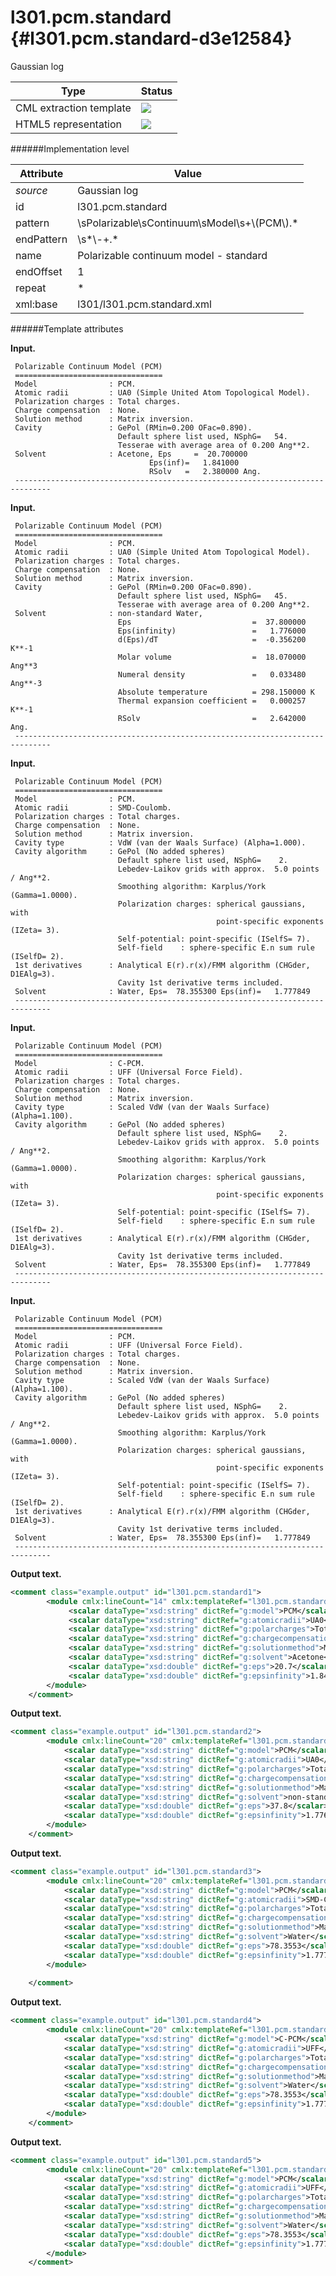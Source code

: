 # l301.pcm.standard {#l301.pcm.standard-d3e12584}

Gaussian log

| Type                                                                                                                                                | Status                                                                                                                                              |
|----|----|
| CML extraction template                                                                                                                             | ![](/imgs/Total.png)                                                                                                                                |
| HTML5 representation                                                                                                                                | ![](/imgs/Partial.png)                                                                                                                              |

######Implementation level

| Attribute                                                                                                                                           | Value                                                                                                                                               |
|----|----|
| *source*                                                                                                                                            | Gaussian log                                                                                                                                        |
| id                                                                                                                                                  | l301.pcm.standard                                                                                                                                   |
| pattern                                                                                                                                             | \\sPolarizable\\sContinuum\\sModel\\s+\\(PCM\\).\*                                                                                                  |
| endPattern                                                                                                                                          | \\s\*\\-+.\*                                                                                                                                        |
| name                                                                                                                                                | Polarizable continuum model - standard                                                                                                              |
| endOffset                                                                                                                                           | 1                                                                                                                                                   |
| repeat                                                                                                                                              | \*                                                                                                                                                  |
| xml:base                                                                                                                                            | l301/l301.pcm.standard.xml                                                                                                                          |

######Template attributes

**Input.**

     Polarizable Continuum Model (PCM)
     =================================
     Model                : PCM.
     Atomic radii         : UA0 (Simple United Atom Topological Model).
     Polarization charges : Total charges.
     Charge compensation  : None.
     Solution method      : Matrix inversion.
     Cavity               : GePol (RMin=0.200 OFac=0.890).
                            Default sphere list used, NSphG=   54.
                            Tesserae with average area of 0.200 Ang**2.
     Solvent              : Acetone, Eps     =  20.700000
                                   Eps(inf)=   1.841000
                                   RSolv   =   2.380000 Ang.
     ------------------------------------------------------------------------------

**Input.**

     Polarizable Continuum Model (PCM)
     =================================
     Model                : PCM.
     Atomic radii         : UA0 (Simple United Atom Topological Model).
     Polarization charges : Total charges.
     Charge compensation  : None.
     Solution method      : Matrix inversion.
     Cavity               : GePol (RMin=0.200 OFac=0.890).
                            Default sphere list used, NSphG=   45.
                            Tesserae with average area of 0.200 Ang**2.
     Solvent              : non-standard Water,
                            Eps                           =  37.800000
                            Eps(infinity)                 =   1.776000
                            d(Eps)/dT                     =  -0.356200 K**-1
                            Molar volume                  =  18.070000 Ang**3
                            Numeral density               =   0.033480 Ang**-3
                            Absolute temperature          = 298.150000 K
                            Thermal expansion coefficient =   0.000257 K**-1
                            RSolv                         =   2.642000 Ang.
     ------------------------------------------------------------------------------

**Input.**

     Polarizable Continuum Model (PCM)
     =================================
     Model                : PCM.
     Atomic radii         : SMD-Coulomb.
     Polarization charges : Total charges.
     Charge compensation  : None.
     Solution method      : Matrix inversion.
     Cavity type          : VdW (van der Waals Surface) (Alpha=1.000).
     Cavity algorithm     : GePol (No added spheres)
                            Default sphere list used, NSphG=    2.
                            Lebedev-Laikov grids with approx.  5.0 points / Ang**2.
                            Smoothing algorithm: Karplus/York (Gamma=1.0000).
                            Polarization charges: spherical gaussians, with
                                                  point-specific exponents (IZeta= 3).
                            Self-potential: point-specific (ISelfS= 7).
                            Self-field    : sphere-specific E.n sum rule (ISelfD= 2).
     1st derivatives      : Analytical E(r).r(x)/FMM algorithm (CHGder, D1EAlg=3).
                            Cavity 1st derivative terms included.
     Solvent              : Water, Eps=  78.355300 Eps(inf)=   1.777849
     ------------------------------------------------------------------------------

**Input.**

     Polarizable Continuum Model (PCM)
     =================================
     Model                : C-PCM.
     Atomic radii         : UFF (Universal Force Field).
     Polarization charges : Total charges.
     Charge compensation  : None.
     Solution method      : Matrix inversion.
     Cavity type          : Scaled VdW (van der Waals Surface) (Alpha=1.100).
     Cavity algorithm     : GePol (No added spheres)
                            Default sphere list used, NSphG=    2.
                            Lebedev-Laikov grids with approx.  5.0 points / Ang**2.
                            Smoothing algorithm: Karplus/York (Gamma=1.0000).
                            Polarization charges: spherical gaussians, with
                                                  point-specific exponents (IZeta= 3).
                            Self-potential: point-specific (ISelfS= 7).
                            Self-field    : sphere-specific E.n sum rule (ISelfD= 2).
     1st derivatives      : Analytical E(r).r(x)/FMM algorithm (CHGder, D1EAlg=3).
                            Cavity 1st derivative terms included.
     Solvent              : Water, Eps=  78.355300 Eps(inf)=   1.777849
     ------------------------------------------------------------------------------

**Input.**

     Polarizable Continuum Model (PCM)
     =================================
     Model                : PCM.
     Atomic radii         : UFF (Universal Force Field).
     Polarization charges : Total charges.
     Charge compensation  : None.
     Solution method      : Matrix inversion.
     Cavity type          : Scaled VdW (van der Waals Surface) (Alpha=1.100).
     Cavity algorithm     : GePol (No added spheres)
                            Default sphere list used, NSphG=    2.
                            Lebedev-Laikov grids with approx.  5.0 points / Ang**2.
                            Smoothing algorithm: Karplus/York (Gamma=1.0000).
                            Polarization charges: spherical gaussians, with
                                                  point-specific exponents (IZeta= 3).
                            Self-potential: point-specific (ISelfS= 7).
                            Self-field    : sphere-specific E.n sum rule (ISelfD= 2).
     1st derivatives      : Analytical E(r).r(x)/FMM algorithm (CHGder, D1EAlg=3).
                            Cavity 1st derivative terms included.
     Solvent              : Water, Eps=  78.355300 Eps(inf)=   1.777849
     ------------------------------------------------------------------------------

**Output text.**

```xml
<comment class="example.output" id="l301.pcm.standard1">
        <module cmlx:lineCount="14" cmlx:templateRef="l301.pcm.standard">
             <scalar dataType="xsd:string" dictRef="g:model">PCM</scalar>
             <scalar dataType="xsd:string" dictRef="g:atomicradii">UA0</scalar>
             <scalar dataType="xsd:string" dictRef="g:polarcharges">Total charges</scalar>
             <scalar dataType="xsd:string" dictRef="g:chargecompensation">None</scalar>
             <scalar dataType="xsd:string" dictRef="g:solutionmethod">Matrix inversion</scalar>
             <scalar dataType="xsd:string" dictRef="g:solvent">Acetone</scalar>
             <scalar dataType="xsd:double" dictRef="g:eps">20.7</scalar>
             <scalar dataType="xsd:double" dictRef="g:epsinfinity">1.841</scalar>
        </module> 
    </comment>
```

**Output text.**

```xml
<comment class="example.output" id="l301.pcm.standard2">
        <module cmlx:lineCount="20" cmlx:templateRef="l301.pcm.standard">
            <scalar dataType="xsd:string" dictRef="g:model">PCM</scalar>
            <scalar dataType="xsd:string" dictRef="g:atomicradii">UA0</scalar>
            <scalar dataType="xsd:string" dictRef="g:polarcharges">Total charges</scalar>
            <scalar dataType="xsd:string" dictRef="g:chargecompensation">None</scalar>
            <scalar dataType="xsd:string" dictRef="g:solutionmethod">Matrix inversion</scalar>
            <scalar dataType="xsd:string" dictRef="g:solvent">non-standard Water</scalar>
            <scalar dataType="xsd:double" dictRef="g:eps">37.8</scalar>
            <scalar dataType="xsd:double" dictRef="g:epsinfinity">1.776</scalar>
        </module> 
    </comment>
```

**Output text.**

```xml
<comment class="example.output" id="l301.pcm.standard3">
        <module cmlx:lineCount="20" cmlx:templateRef="l301.pcm.standard">
            <scalar dataType="xsd:string" dictRef="g:model">PCM</scalar>
            <scalar dataType="xsd:string" dictRef="g:atomicradii">SMD-Coulomb.</scalar>
            <scalar dataType="xsd:string" dictRef="g:polarcharges">Total charges</scalar>
            <scalar dataType="xsd:string" dictRef="g:chargecompensation">None</scalar>
            <scalar dataType="xsd:string" dictRef="g:solutionmethod">Matrix inversion</scalar>
            <scalar dataType="xsd:string" dictRef="g:solvent">Water</scalar>
            <scalar dataType="xsd:double" dictRef="g:eps">78.3553</scalar>
            <scalar dataType="xsd:double" dictRef="g:epsinfinity">1.777849</scalar>
        </module>
            
    </comment>
```

**Output text.**

```xml
<comment class="example.output" id="l301.pcm.standard4">
        <module cmlx:lineCount="20" cmlx:templateRef="l301.pcm.standard">         
            <scalar dataType="xsd:string" dictRef="g:model">C-PCM</scalar>
            <scalar dataType="xsd:string" dictRef="g:atomicradii">UFF</scalar>
            <scalar dataType="xsd:string" dictRef="g:polarcharges">Total charges</scalar>
            <scalar dataType="xsd:string" dictRef="g:chargecompensation">None</scalar>
            <scalar dataType="xsd:string" dictRef="g:solutionmethod">Matrix inversion</scalar>
            <scalar dataType="xsd:string" dictRef="g:solvent">Water</scalar>
            <scalar dataType="xsd:double" dictRef="g:eps">78.3553</scalar>
            <scalar dataType="xsd:double" dictRef="g:epsinfinity">1.777849</scalar>
        </module> 
    </comment>
```

**Output text.**

```xml
<comment class="example.output" id="l301.pcm.standard5">      
        <module cmlx:lineCount="20" cmlx:templateRef="l301.pcm.standard">
            <scalar dataType="xsd:string" dictRef="g:model">PCM</scalar>
            <scalar dataType="xsd:string" dictRef="g:atomicradii">UFF</scalar>
            <scalar dataType="xsd:string" dictRef="g:polarcharges">Total charges</scalar>
            <scalar dataType="xsd:string" dictRef="g:chargecompensation">None</scalar>
            <scalar dataType="xsd:string" dictRef="g:solutionmethod">Matrix inversion</scalar>
            <scalar dataType="xsd:string" dictRef="g:solvent">Water</scalar>
            <scalar dataType="xsd:double" dictRef="g:eps">78.3553</scalar>
            <scalar dataType="xsd:double" dictRef="g:epsinfinity">1.777849</scalar>
        </module> 
    </comment>
```
